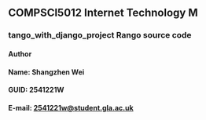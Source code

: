 ## COMPSCI5012 Internet Technology M 
### tango_with_django_project Rango source code


#### Author
#### Name: Shangzhen Wei 
#### GUID: 2541221W
#### E-mail: 2541221w@student.gla.ac.uk

